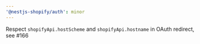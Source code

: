 ```yaml
---
'@nestjs-shopify/auth': minor
---
```


Respect `shopifyApi.hostScheme` and `shopifyApi.hostname` in OAuth redirect, see #166
